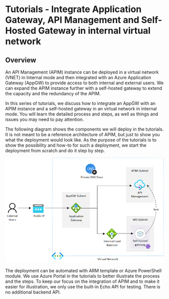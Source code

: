# Tutorials - Integrate Application Gateway, API Management and Self-Hosted Gateway in internal virtual network

## Overview

An API Management (APIM) instance can be deployed in a virtual network (VNET) in Internal mode and then integrated with an Azure Application Gateway (AppGW) to provide access to both internal and external users. We can expand the APIM instance further with a self-hosted gateway to extend the capacity and the redundancy of the APIM.

In this series of tutorials, we discuss how to integrate an AppGW with an APIM instance and a self-hosted gateway in an virtual network in internal mode. You will learn the detailed process and steps, as well as things and issues you may need to pay attention.

The following diagram shows the components we will deploy in the tutorials. It is not meant to be a reference architecture of APIM, but just to show you what the deployment would look like. As the purpose of the tutorials is to show the possibility and how-to for such a deployment, we start the deployment from scratch and do it step by step.

![apim environment](images/apim-environment.png)

The deployment can be automated with ARM template or Azure PowerShell module. We use Azure Portal in the tutorials to better illustrate the process and the steps. To keep our focus on the integration of APIM and to make it easier for illustration, we only use the built-in Echo API for testing. There is no additional backend API.
